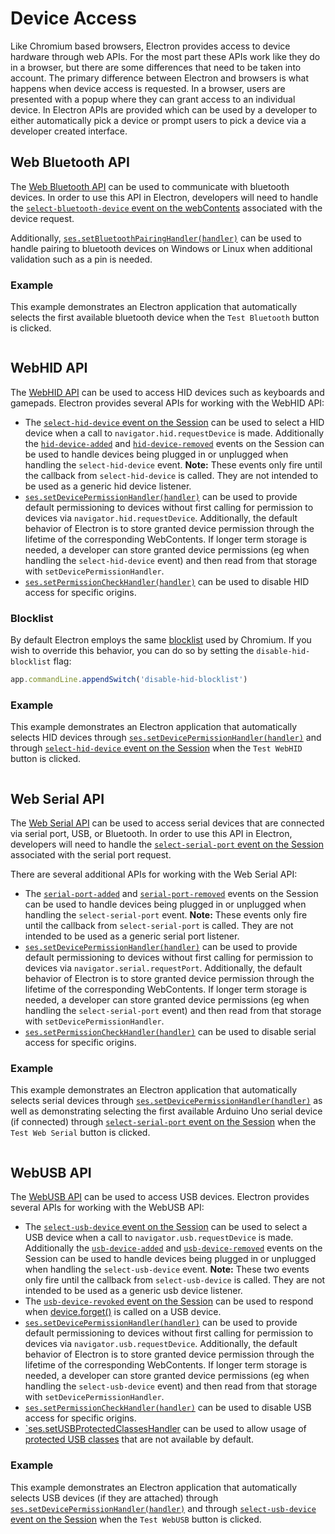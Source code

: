 # Device Access

Like Chromium based browsers, Electron provides access to device hardware
through web APIs.  For the most part these APIs work like they do in a browser,
but there are some differences that need to be taken into account.  The primary
difference between Electron and browsers is what happens when device access is
requested.  In a browser, users are presented with a popup where they can grant
access to an individual device.  In Electron APIs are provided which can be
used by a developer to either automatically pick a device or prompt users to
pick a device via a developer created interface.

## Web Bluetooth API

The [Web Bluetooth API](https://web.dev/bluetooth/) can be used to communicate
with bluetooth devices. In order to use this API in Electron, developers will
need to handle the [`select-bluetooth-device` event on the webContents](../api/web-contents.md#event-select-bluetooth-device)
associated with the device request.

Additionally, [`ses.setBluetoothPairingHandler(handler)`](../api/session.md#sessetbluetoothpairinghandlerhandler-windows-linux)
can be used to handle pairing to bluetooth devices on Windows or Linux when
additional validation such as a pin is needed.

### Example

This example demonstrates an Electron application that automatically selects
the first available bluetooth device when the `Test Bluetooth` button is
clicked.

```fiddle docs/fiddles/features/web-bluetooth

```

## WebHID API

The [WebHID API](https://web.dev/hid/) can be used to access HID devices such
as keyboards and gamepads.  Electron provides several APIs for working with
the WebHID API:

* The [`select-hid-device` event on the Session](../api/session.md#event-select-hid-device)
  can be used to select a HID device when a call to
  `navigator.hid.requestDevice` is made.  Additionally the [`hid-device-added`](../api/session.md#event-hid-device-added)
  and [`hid-device-removed`](../api/session.md#event-hid-device-removed) events
  on the Session can be used to handle devices being plugged in or unplugged
  when handling the `select-hid-device` event.
  **Note:** These events only fire until the callback from `select-hid-device`
  is called.  They are not intended to be used as a generic hid device listener.
* [`ses.setDevicePermissionHandler(handler)`](../api/session.md#sessetdevicepermissionhandlerhandler)
  can be used to provide default permissioning to devices without first calling
  for permission to devices via `navigator.hid.requestDevice`.  Additionally,
  the default behavior of Electron is to store granted device permission through
  the lifetime of the corresponding WebContents.  If longer term storage is
  needed, a developer can store granted device permissions (eg when handling
  the `select-hid-device` event) and then read from that storage with
  `setDevicePermissionHandler`.
* [`ses.setPermissionCheckHandler(handler)`](../api/session.md#sessetpermissioncheckhandlerhandler)
  can be used to disable HID access for specific origins.

### Blocklist

By default Electron employs the same [blocklist](https://github.com/WICG/webhid/blob/main/blocklist.txt)
used by Chromium.  If you wish to override this behavior, you can do so by
setting the `disable-hid-blocklist` flag:

```js
app.commandLine.appendSwitch('disable-hid-blocklist')
```

### Example

This example demonstrates an Electron application that automatically selects
HID devices through [`ses.setDevicePermissionHandler(handler)`](../api/session.md#sessetdevicepermissionhandlerhandler)
and through [`select-hid-device` event on the Session](../api/session.md#event-select-hid-device)
when the `Test WebHID` button is clicked.

```fiddle docs/fiddles/features/web-hid

```

## Web Serial API

The [Web Serial API](https://web.dev/serial/) can be used to access serial
devices that are connected via serial port, USB, or Bluetooth.  In order to use
this API in Electron, developers will need to handle the
[`select-serial-port` event on the Session](../api/session.md#event-select-serial-port)
associated with the serial port request.

There are several additional APIs for working with the Web Serial API:

* The [`serial-port-added`](../api/session.md#event-serial-port-added)
  and [`serial-port-removed`](../api/session.md#event-serial-port-removed) events
  on the Session can be used to handle devices being plugged in or unplugged
  when handling the `select-serial-port` event.
  **Note:** These events only fire until the callback from `select-serial-port`
  is called.  They are not intended to be used as a generic serial port
  listener.
* [`ses.setDevicePermissionHandler(handler)`](../api/session.md#sessetdevicepermissionhandlerhandler)
  can be used to provide default permissioning to devices without first calling
  for permission to devices via `navigator.serial.requestPort`.  Additionally,
  the default behavior of Electron is to store granted device permission through
  the lifetime of the corresponding WebContents.  If longer term storage is
  needed, a developer can store granted device permissions (eg when handling
  the `select-serial-port` event) and then read from that storage with
  `setDevicePermissionHandler`.
* [`ses.setPermissionCheckHandler(handler)`](../api/session.md#sessetpermissioncheckhandlerhandler)
  can be used to disable serial access for specific origins.

### Example

This example demonstrates an Electron application that automatically selects
serial devices through [`ses.setDevicePermissionHandler(handler)`](../api/session.md#sessetdevicepermissionhandlerhandler)
as well as demonstrating selecting the first available Arduino Uno serial device (if connected) through
[`select-serial-port` event on the Session](../api/session.md#event-select-serial-port)
when the `Test Web Serial` button is clicked.

```fiddle docs/fiddles/features/web-serial

```

## WebUSB API

The [WebUSB API](https://web.dev/usb/) can be used to access USB devices.
Electron provides several APIs for working with the WebUSB API:

* The [`select-usb-device` event on the Session](../api/session.md#event-select-usb-device)
  can be used to select a USB device when a call to
  `navigator.usb.requestDevice` is made.  Additionally the [`usb-device-added`](../api/session.md#event-usb-device-added)
  and [`usb-device-removed`](../api/session.md#event-usb-device-removed) events
  on the Session can be used to handle devices being plugged in or unplugged
  when handling the `select-usb-device` event.
  **Note:** These two events only fire until the callback from `select-usb-device`
  is called.  They are not intended to be used as a generic usb device listener.
* The [`usb-device-revoked` event on the Session](../api/session.md#event-usb-device-revoked) can
  be used to respond when [device.forget()](https://developer.chrome.com/articles/usb/#revoke-access)
  is called on a USB device.
* [`ses.setDevicePermissionHandler(handler)`](../api/session.md#sessetdevicepermissionhandlerhandler)
  can be used to provide default permissioning to devices without first calling
  for permission to devices via `navigator.usb.requestDevice`.  Additionally,
  the default behavior of Electron is to store granted device permission through
  the lifetime of the corresponding WebContents.  If longer term storage is
  needed, a developer can store granted device permissions (eg when handling
  the `select-usb-device` event) and then read from that storage with
  `setDevicePermissionHandler`.
* [`ses.setPermissionCheckHandler(handler)`](../api/session.md#sessetpermissioncheckhandlerhandler)
  can be used to disable USB access for specific origins.
* [`ses.setUSBProtectedClassesHandler](../api/session.md#sessetusbprotectedclasseshandlerhandler)
  can be used to allow usage of [protected USB classes](https://wicg.github.io/webusb/#usbinterface-interface) that are not available by default.

### Example

This example demonstrates an Electron application that automatically selects
USB devices (if they are attached) through [`ses.setDevicePermissionHandler(handler)`](../api/session.md#sessetdevicepermissionhandlerhandler)
and through [`select-usb-device` event on the Session](../api/session.md#event-select-usb-device)
when the `Test WebUSB` button is clicked.

```fiddle docs/fiddles/features/web-usb

```
